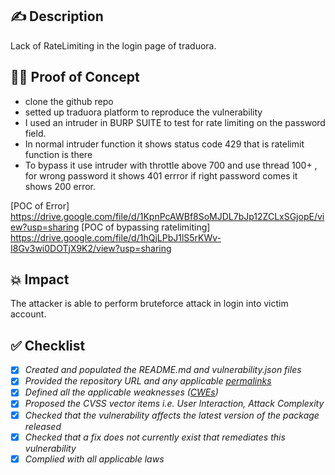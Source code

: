 ## ✍️ Description
Lack of RateLimiting in the login page of traduora.
## 🕵️‍♂️ Proof of Concept 
* clone the github repo 
* setted up traduora platform to reproduce the vulnerability
* I used an intruder in BURP SUITE to test for rate limiting on the password field.
* In normal intruder function it shows status code 429 that is ratelimit function is there
* To bypass it use intruder with throttle above 700 and use thread 100+ , for wrong password it shows 401 errror if right password comes it shows 200 error.

[POC of Error] https://drive.google.com/file/d/1KpnPcAWBf8SoMJDL7bJp12ZCLxSGjopE/view?usp=sharing
[POC of bypassing ratelimiting] https://drive.google.com/file/d/1hQjLPbJ1lS5rKWv-I8Gv3wi0DOTjX9K2/view?usp=sharing

## 💥 Impact
The attacker is able to perform bruteforce attack in login into victim account.
## ✅ Checklist
- [x] _Created and populated the README.md and vulnerability.json files_
- [x] _Provided the repository URL and any applicable [permalinks]([https://help.github.com/en/github/managing-files-in-a-repository/getting-permanent-links-to-files](https://help.github.com/en/github/managing-files-in-a-repository/getting-permanent-links-to-files))_
- [x] _Defined all the applicable weaknesses ([CWEs]([https://cwe.mitre.org/](https://cwe.mitre.org/)))_
- [x] _Proposed the CVSS vector items i.e. User Interaction, Attack Complexity_
- [x] _Checked that the vulnerability affects the latest version of the package released_
- [x] _Checked that a fix does not currently exist that remediates this vulnerability_
- [x] _Complied with all applicable laws_

